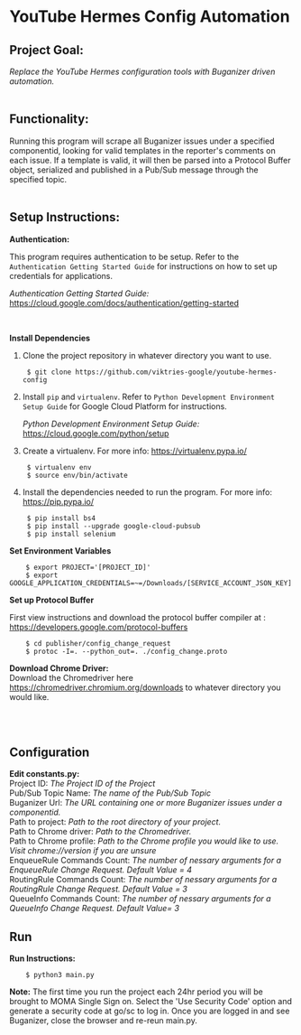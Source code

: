 # YouTube Hermes Config Automation

## **Project Goal:**
*Replace the YouTube Hermes configuration tools with Buganizer driven automation.* <br/><br/>

## Functionality:<br/>
Running this program will scrape all Buganizer issues under a specified componentid, looking for valid templates in the reporter's comments on each issue. If a template is valid, it will then be parsed into a Protocol Buffer object, serialized and published in a Pub/Sub message through the specified topic.<br/><br/>

**Setup Instructions:**
-------------------------------------------------------------------------------

**Authentication:**

This program requires authentication to be setup. Refer to the
`Authentication Getting Started Guide` for instructions on how to set up
credentials for applications.

*Authentication Getting Started Guide:*
    https://cloud.google.com/docs/authentication/getting-started
    
<br/>

**Install Dependencies**

1. Clone the project repository in whatever directory you want to use.

        $ git clone https://github.com/viktries-google/youtube-hermes-config
        
2. Install `pip` and `virtualenv`. Refer to `Python Development Environment Setup Guide` for Google Cloud Platform for instructions.

   *Python Development Environment Setup Guide:* https://cloud.google.com/python/setup

3. Create a virtualenv. For more info: https://virtualenv.pypa.io/

        $ virtualenv env
        $ source env/bin/activate

4. Install the dependencies needed to run the program. For more info: https://pip.pypa.io/

        $ pip install bs4
        $ pip install --upgrade google-cloud-pubsub
        $ pip install selenium
        
**Set Environment Variables**

        $ export PROJECT='[PROJECT_ID]'
        $ export GOOGLE_APPLICATION_CREDENTIALS=~=/Downloads/[SERVICE_ACCOUNT_JSON_KEY]
    
**Set up Protocol Buffer**

 First view instructions and download the protocol buffer compiler at : https://developers.google.com/protocol-buffers
 

        $ cd publisher/config_change_request
        $ protoc -I=. --python_out=. ./config_change.proto




**Download Chrome Driver:**<br/>
Download the Chromedriver here https://chromedriver.chromium.org/downloads to whatever directory you would like.




<br/>
<br/>

**Configuration**
-------------------------------------------------------------------------------

**Edit constants.py:**<br/>
Project ID: *The Project ID of the Project*<br/>
Pub/Sub Topic Name: *The name of the Pub/Sub Topic* <br/>
Buganizer Url: *The URL containing one or more Buganizer issues under a componentid.*<br/>
Path to project: *Path to the root directory of your project.* <br/>
Path to Chrome driver: *Path to the Chromedriver.*<br/>
Path to Chrome profile: *Path to the Chrome profile you would like to use. Visit chrome://version if you are unsure*<br/>
EnqueueRule Commands Count: *The number of nessary arguments for a EnqueueRule Change Request. Default Value = 4*<br/>
RoutingRule Commands Count: *The number of nessary arguments for a RoutingRule Change Request. Default Value = 3*<br/>
QueueInfo Commands Count: *The number of nessary arguments for a QueueInfo Change Request. Default Value= 3*<br/>

**Run**
-------------------------------------------------------------------------------

**Run Instructions:**

        $ python3 main.py


**Note:** The first time you run the project each 24hr period you will be brought to MOMA Single Sign on. Select the 'Use Security Code' option and generate a security code at go/sc to log in. Once you are logged in and see Buganizer, close the browser and re-reun main.py.


